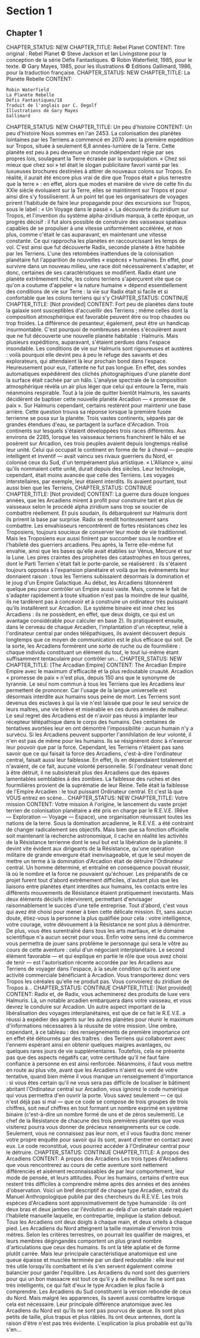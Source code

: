 # Section 1

## Chapter 1

CHAPTER_STATUS: NEW
CHAPTER_TITLE: Rebel Planet
CONTENT:
Titre original : Rebel Planet
© Steve Jackson et Ian Livingstone pour la conception de la série Défis Fantastiques.
© Robin Waterfield, 1985, pour le texte.
© Gary Mayes, 1985, pour les illustrations
© Editions Gallimard, 1986, pour la traduction française.
CHAPTER_STATUS: NEW
CHAPTER_TITLE: La Planète Rebelle
CONTENT:
```
Robin Waterfield
La Planète Rebelle
Défis Fantastiques/18
Traduit de l'anglais par C. Degolf
Illustrations de Gary Mayes
Gallimard
```
CHAPTER_STATUS: NEW
CHAPTER_TITLE: Un peu d'histoire
CONTENT:
Un peu d'histoire
Nous sommes en l'an 2453. La colonisation des planètes lointaines par les Terriens a commencé en 2070 avec la première expédition sur Tropos, située à seulement 6,8 années-lumière de la Terre. Cette planète est peu à peu devenue un monde indépendant régie par ses propres lois, soulageant la Terre écrasée par la surpopulation.
« Chez soi mieux que chez soi » tel était le slogan publicitaire favori vanté par les luxueuses brochures destinées à attirer de nouveaux colons sur Tropos. En réalité, il aurait été encore plus vrai de dire que Tropos était « plus terrestre que la terre » : en effet, alors que modes et manière de vivre de cette fin du XXIe siècle évoluaient sur la Terre, elles se maintinrent sur Tropos et pour ainsi dire s'y fossilisèrent. À un point tel que les organisateurs de voyages prirent l'habitude de faire leur propagande pour des excursions sur Tropos, sous le label : « Un Voyage dans le passé ».
La découverte du ziridium sur Tropos, et l'invention du système alpha-ziridium marqua, à cette époque, un progrès décisif : il fut alors possible de construire des vaisseaux spatiaux capables de se propulser à une vitesse uniformément accélérée, et non plus, comme c'était le cas auparavant, en maintenant une vitesse constante. Ce qui rapprocha les planètes en raccourcissant les temps de vol.
C'est ainsi que fut découverte Radix, seconde planète à être habitée par les Terriens. L'une des retombées inattendues de la colonisation planétaire fut l'apparition de nouvelles « espèces » humaines. En effet, pour survivre dans un nouveau milieu, une race doit nécessairement s'adapter, et donc, certaines de ses caractéristiques se modifient. Radix étant une planète extrêmement riche, les colons terriens s'aperçurent vite que ce qu'on a coutume d'appeler « la nature humaine » dépend essentiellement des conditions de vie sur Terre : la vie sur Radix était si facile et si confortable que les colons terriens qui s'y
CHAPTER_STATUS: CONTINUE
CHAPTER_TITLE: [Not provided]
CONTENT:
Fort peu de planètes dans toute la galaxie sont susceptibles d'accueillir des Terriens ; même celles dont la composition atmosphérique est favorable peuvent être ou trop chaudes ou trop froides. La différence de pesanteur, également, peut être un handicap insurmontable. C'est pourquoi de nombreuses années s'écoulèrent avant que ne fut découverte une nouvelle planète habitable : Halmuris.
Mais plusieurs expéditions, auparavant, s'étaient perdues dans l'espace insondable. Les conditions de vie sur Halmuris sont rigoureuses et austères : voilà pourquoi elle devint peu à peu le refuge des savants et des explorateurs, qui attendaient là leur prochain bond dans l'espace. Heureusement pour eux, l'attente ne fut pas longue. En effet, des sondes automatiques expédièrent des clichés photographiques d'une planète dont la surface était cachée par un hâlo.
L'analyse spectrale de la composition atmosphérique révéla un air plus léger que celui qui entoure la Terre, mais néanmoins respirable. Tout à la joie de quitter bientôt Halmuris, les savants décidèrent de baptiser cette nouvelle planète Arcadion — « promesse de paix ». Sur Halmuris cependant, certains restèrent pour maintenir une base arrière. Cette question trouva sa réponse lorsque la première fusée terrienne se posa sur la planète.
Trois vastes continents, séparés par de grandes étendues d'eau, se partagent la surface d'Arcadion. Trois continents sur lesquels s'étaient développées trois races différentes. Aux environs de 2285, lorsque les vaisseaux terriens franchirent le hâlo et se posèrent sur Arcadion, ces trois peuples avaient depuis longtemps réalisé leur unité. Celui qui occupait le continent en forme de fer à cheval — peuple intelligent et inventif — avait vaincu ses rivaux guerriers du Nord, et colonisé ceux du Sud, d'un tempérament plus artistique.
« L'Alliance », ainsi qu'ils nommaient cette unité, durait depuis des siècles. Leur technologie, cependant, était moins avancée que celle des Terriens. Les voyages interstellaires, par exemple, leur étaient interdits. Ils avaient pourtant, tout aussi bien que les Terriens,
CHAPTER_STATUS: CONTINUE
CHAPTER_TITLE: [Not provided]
CONTENT:
La guerre dura douze longues années, que les Arcadiens mirent à profit pour construire tant et plus de vaisseaux selon le procédé alpha ziridium sans trop se soucier de combattre réellement. Et puis soudain, ils débarquèrent sur Halmuris dont ils prirent la base par surprise. Radix se rendit honteusement sans combattre. Les envahisseurs rencontrèrent de fortes résistances chez les Troposiens, toujours soucieux de conserver leur mode de vie traditionnel.
Mais les Troposiens eux aussi finirent par succomber sous le nombre et l'habileté des guerriers arcadiens. Peu après, la Terre elle-même fut envahie, ainsi que les bases qu'elle avait établies sur Vénus, Mercure et sur la Lune. Les pires craintes des prophètes des catastrophes en tous genres, dont le Parti Terrien s'était fait le porte-parole, se réalisèrent : ils s'étaient toujours opposés à l'expansion planétaire et voilà que les événements leur donnaient raison : tous les Terriens subissaient désormais la domination et le joug d'un Empire Galactique.
Au début, les Arcadiens tâtonnèrent quelque peu pour contrôler un Empire aussi vaste. Mais, comme le fait de s'adapter rapidement à toute situation n'est pas la moindre de leur qualité, ils ne tardèrent pas à concevoir et à construire un ordinateur très puissant qu'ils installèrent sur Arcadion. (Le système binaire est inné chez les Arcadiens : ils ne possèdent, en effet, que deux doigts, ce qui est un avantage considérable pour calculer en base 2). Ils pratiquèrent ensuite, dans le cerveau de chaque Arcadien, l'implantation d'un récepteur, relié à l'ordinateur central par ondes télépathiques, ils avaient découvert depuis longtemps que ce moyen de communication est le plus efficace qui soit. De la sorte, les Arcadiens formèrent une sorte de ruche ou de fourmilière : chaque individu constituant un élément du tout, le tout lui-même étant suffisamment tentaculaire pour contrôler un...
CHAPTER_STATUS: NEW
CHAPTER_TITLE: [The Arcadian Empire]
CONTENT:
The Arcadian Empire
Empire avec le maximum d'efficacité et la plus redoutable cruauté. Arcadion « promesse de paix » n'est plus, depuis 150 ans que le synonyme de tyrannie. Le seul nom commun à tous les Terriens que les Arcadiens leur permettent de prononcer. Car l'usage de la langue universelle est désormais interdite aux humains sous peine de mort.
Les Terriens sont devenus des esclaves à qui la vie n'est laissée que pour le seul service de leurs maîtres, une vie brève et misérable en ces dures années de malheur. Le seul regret des Arcadiens est de n'avoir pas réussi à implanter leur récepteur télépathique dans le corps des humains. Des centaines de tentatives avortées leur en ont démontré l'impossibilité : aucun humain n'y a survécu. Si les Arcadiens peuvent supporter l'annihilation de leur volonté, il n'en est pas de même pour les humains. Ils se résignèrent donc à n'exercer leur pouvoir que par la force.
Cependant, les Terriens n'étaient pas sans savoir que ce qui faisait la force des Arcadiens, c'est-à-dire l'ordinateur central, faisait aussi leur faiblesse. En effet, ils en dépendaient totalement et n'avaient, de ce fait, aucune volonté personnelle. Si l'ordinateur venait donc à être détruit, il ne subsisterait plus des Arcadiens que des épaves lamentables semblables à des zombies. La faiblesse des ruches et des fourmilières provient de la suprématie de leur Reine. Telle était la faiblesse de l'Empire Arcadien : le tout puissant Ordinateur central. Et c'est là que VOUS entrez en scène...
CHAPTER_STATUS: NEW
CHAPTER_TITLE: Votre mission
CONTENT:
Votre mission
A l'origine, le lancement du vaste projet terrien de colonisation planétaire a été pris en charge par le R.E.V.E. (Rêve — Exploration — Voyage — Espace), une organisation réunissant toutes les nations de la terre. Sous la domination arcadienne, le R.E.V.E. a été contraint de changer radicalement ses objectifs. Mais bien que sa fonction officielle soit maintenant la recherche astronomique, il cache en réalité les activités de la Résistance terrienne dont le seul but est la libération de la planète.
Il devint vite évident aux dirigeants de la Résistance, qu'une opération militaire de grande envergure était inenvisageable, et que le seul moyen de mettre un terme à la domination d'Arcadion était de détruire l'Ordinateur central. Un homme déterminé, et entraîné en conséquence pouvait réussir, là où le nombre et la force ne pouvaient qu'échouer.
Les préparatifs de ce projet furent tout d'abord extrêmement difficiles, d'autant plus que les liaisons entre planètes étant interdites aux humains, les contacts entre les différents mouvements de Résistance étaient pratiquement inexistants. Mais deux éléments décisifs intervinrent, permettant d'envisager raisonnablement le succès d'une telle entreprise.
Tout d'abord, c'est vous qui avez été choisi pour mener à bien cette délicate mission. Et, sans aucun doute, étiez-vous la personne la plus qualifiée pour cela : votre intelligence, votre courage, votre dévouement à la Résistance ne sont plus à démontrer. De plus, vous êtes surentraîné dans tous les arts martiaux, et le domaine scientifique n'a aucun secret pour vous. Enfin votre sens inné du commerce vous permettra de jouer sans problème le personnage qui sera le vôtre au cours de cette aventure : celui d'un négociant interplanétaire.
Le second élément favorable — et qui explique en partie le rôle que vous avez choisi de tenir — est l'autorisation récente accordée par les Arcadiens aux Terriens de voyager dans l'espace, à la seule condition qu'ils aient une activité commerciale bénéficiant à Arcadion. Vous transporterez donc vers Tropos les céréales qu'elle ne produit pas. Vous convoierez du ziridium de Tropos à...
CHAPTER_STATUS: CONTINUE
CHAPTER_TITLE: [Not provided]
CONTENT:
Radix et, de Radix, vous acheminerez des produits de luxe vers Halmuris. Là, un notable arcadien embarquera dans votre vaisseau, et vous devrez le conduire sur Arcadion.
Un autre aspect important de la libéralisation des voyages interplanétaires, est que de ce fait le R.E.V.E. a réussi à expédier des agents sur les autres planètes pour réunir le maximum d'informations nécessaires à la réussite de votre mission. Une ombre, cependant, à ce tableau : des renseignements de première importance ont en effet été détournés par des traîtres : des Terriens qui collaborent avec l'ennemi espérant ainsi en obtenir quelques maigres avantages, ou quelques rares jours de vie supplémentaires. Toutefois, cela ne présente pas que des aspects négatifs car, votre certitude qu'il ne faut faire confiance à personne en est ainsi renforcée.
Néanmoins, il faut vous mettre en route au plus vite, avant que les Arcadiens n'aient eu vent de votre tentative, quand bien même il vous manque un renseignement d'importance : si vous êtes certain qu'il ne vous sera pas difficile de localiser le bâtiment abritant l'Ordinateur central sur Arcadion, vous ignorez le code numérique qui vous permettra d'en ouvrir la porte. Vous savez seulement — ce qui n'est déjà pas si mal — que ce code se compose de trois groupes de trois chiffres, soit neuf chiffres en tout formant un nombre exprimé en système binaire (c'est-à-dire un nombre formé de uns et de zéros seulement).
Le chef de la Résistance de chacune des trois premières planètes que vous visiterez pourra vous donner de précieux renseignements sur ce code. Seulement, vous ne connaissez pas leur nom, et il vous faudra donc mener votre propre enquête pour savoir qui ils sont, avant d'entrer en contact avec eux. Le code reconstitué, vous pourrez accéder à l'Ordinateur central pour le détruire.
CHAPTER_STATUS: CONTINUE
CHAPTER_TITLE: A propos des Arcadiens
CONTENT:
A propos des Arcadiens
Les trois types d'Arcadiens que vous rencontrerez au cours de cette aventure sont nettement différenciés et aisément reconnaissables de par leur comportement, leur mode de pensée, et leurs attitudes. Pour les humains, certains d'entre eux restent très difficiles à comprendre même après des années et des années d'observation. Voici un bref descriptif de chaque type Arcadien, extrait du Manuel Anthropologique publié par des chercheurs du R.E.V.E.
Les trois espèces d'Arcadiens sont approximativement de type humanoïde : ils ont deux bras et deux jambes car l'évolution au-delà d'un certain stade requiert l'habileté manuelle laquelle, en contrepartie, implique la station debout. Tous les Arcadiens ont deux doigts à chaque main, et deux orteils à chaque pied.
Les Arcadiens du Nord atteignent la taille maximale d'environ trois mètres. Selon les critères terrestres, on pourrait les qualifier de maigres, et leurs membres dégingandés comportent un plus grand nombre d'articulations que ceux des humains. Ils ont la tête aplatie et de forme plutôt carrée. Mais leur principale caractéristique anatomique est une queue épaisse et musclée terminée par un dard redoutable : elle leur est très utile lorsqu'ils combattent et ils s'en servent également comme balancier pour garder l'équilibre. Les Arcadiens du nord sont des guerriers pour qui un bon massacre est tout ce qu'il y a de meilleur. Ils ne sont pas très intelligents, ce qui fait d'eux le type Arcadien le plus facile à comprendre.
Les Arcadiens du Sud constituent la version rebondie de ceux du Nord. Mais malgré les apparences, ils savent aussi combattre lorsque cela est nécessaire. Leur principale différence anatomique avec les Arcadiens du Nord est qu'ils ne sont pas pourvus de queue. Ils sont plus petits de taille, plus trapus et plus râblés. Ils ont deux antennes, dont la raison d'être n'est pas très évidente. L'explication la plus probable est qu'ils s'en...